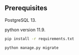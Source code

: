 ## Prerequisites

PostgreSQL 13.

python version 11.9.

```bash
pip install -r requirements.txt

python manage.py migrate
```

